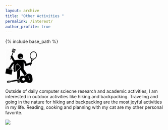 ```yaml
---
layout: archive
title: "Other Activities "
permalink: /interest/
author_profile: true
---
```

{% include base_path %}

<img src="/images/hob.png" width="100" />

Outside of daily computer sciecne research and academic activities, I am interested in outdoor activities like hiking and 
backpacking. Traveling and going in the nature for hiking and backpacking are the most joyful activities in my life.
Reading, cooking and planning with my cat are my other personal favorite.

<img src="/images/20160808_163712.jpg" />
